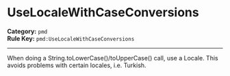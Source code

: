 
# UseLocaleWithCaseConversions
**Category:** `pmd`<br/>
**Rule Key:** `pmd:UseLocaleWithCaseConversions`<br/>


-----

When doing a String.toLowerCase()/toUpperCase() call, use a Locale. This avoids problems with certain locales, i.e. Turkish.

